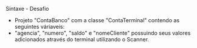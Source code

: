 Sintaxe - Desafio
- Projeto "ContaBanco" com a classe "ContaTerminal" contendo as seguintes váriaveis:
- "agencia", "numero", "saldo" e "nomeCliente" possuindo seus valores adicionados através do terminal utilizando o Scanner.
